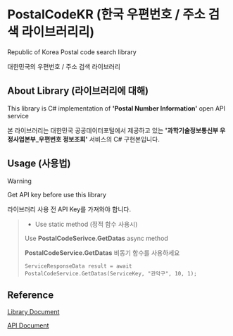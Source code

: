 # PostalCodeKR (한국 우편번호 / 주소 검색 라이브러리리)
Republic of Korea Postal code search library

대한민국의 우편번호 / 주소 검색 라이브러리

## About Library (라이브러리에 대해)

This library is C# implementation of **'Postal Number Information'** open API service

본 라이브러리는 대한민국 공공데이터포털에서 제공하고 있는 **'과학기술정보통신부 우정사업본부_우편번호 정보조회'** 서비스의 C# 구현본입니다.

## Usage (사용법)

> [!WARNING]
> Get API key before use this library
> 
> 라이브러리 사용 전 API Key를 가져와야 합니다. 

> * Use static method (정적 함수 사용시)
>
> Use **PostalCodeSerivce.GetDatas** async method
>
> **PostalCodeService.GetDatas** 비동기 함수를 사용하세요
>
> ```
> ServiceResponseData result = await PostalCodeService.GetDatas(ServiceKey, "관악구", 10, 1);
> ```

## Reference

[Library Document](https://urk96.github.io/PostalCodeKR/docs/getting-started.html)

[API Document](https://urk96.github.io/PostalCodeKR/api/PostalCodeKR.html)
